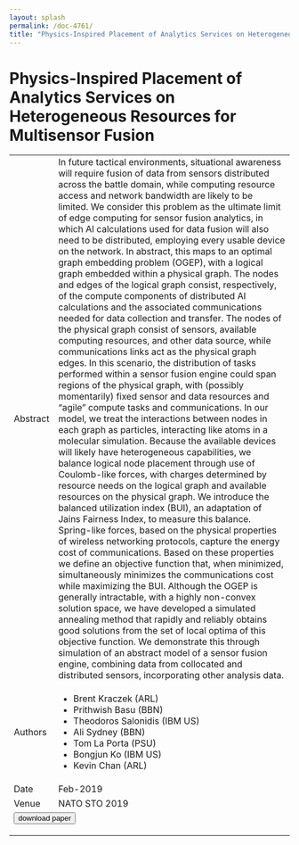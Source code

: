 ```yaml
---
layout: splash
permalink: /doc-4761/
title: "Physics-Inspired Placement of Analytics Services on Heterogeneous Resources for Multisensor Fusion"
---
```


# Physics-Inspired Placement of Analytics Services on Heterogeneous Resources for Multisensor Fusion

<table>
    <tbody>
    <tr>
        <td>Abstract</td>
        <td>In future tactical environments, situational awareness will require fusion of data from sensors distributed across the battle domain, while computing resource access and network bandwidth are likely to be limited. We consider this problem as the ultimate limit of edge computing for sensor fusion analytics, in which AI calculations used for data fusion will also need to be distributed, employing every usable device on the network. In abstract, this maps to an optimal graph embedding problem (OGEP), with a logical graph embedded within a physical graph. The nodes and edges of the logical graph consist, respectively, of the compute components of distributed AI calculations and the associated communications needed for data collection and transfer. The nodes of the physical graph consist of sensors, available computing resources, and other data source, while communications links act as the physical graph edges. In this scenario, the distribution of tasks performed within a sensor fusion engine could span regions of the physical graph, with (possibly momentarily) fixed sensor and data resources and “agile” compute tasks and communications. In our model, we treat the interactions between nodes in each graph as particles, interacting like atoms in a molecular simulation. Because the available devices will likely have heterogeneous capabilities, we balance logical node placement through use of Coulomb-like forces, with charges determined by resource needs on the logical graph and available resources on the physical graph. We introduce the balanced utilization index (BUI), an adaptation of Jains Fairness Index, to measure this balance. Spring-like forces, based on the physical properties of wireless networking protocols, capture the energy cost of communications. Based on these properties we define an objective function that, when minimized, simultaneously minimizes the communications cost while maximizing the BUI. Although the OGEP is generally intractable, with a highly non-convex solution space, we have developed a simulated annealing method that rapidly and reliably obtains good solutions from the set of local optima of this objective function. We demonstrate this through simulation of an abstract model of a sensor fusion engine, combining data from collocated and distributed sensors, incorporating other analysis data.</td>
    </tr>
    <tr>
        <td>Authors</td>
        <td>
            <ul>
                <li>Brent Kraczek (ARL)</li>
                <li>Prithwish Basu (BBN)</li>
                <li>Theodoros Salonidis (IBM US)</li>
                <li>Ali Sydney (BBN)</li>
                <li>Tom La Porta (PSU)</li>
                <li>Bongjun Ko (IBM US)</li>
                <li>Kevin Chan (ARL)</li>
            </ul>
        </td>
    </tr>
    <tr>
        <td>Date</td>
        <td>Feb-2019</td>
    </tr>
    <tr>
        <td>Venue</td>
        <td>NATO STO 2019</td>
    </tr>
        <tr>
            <td colspan="2">
                <form method="get" action="https://ibm.box.com/v/doc-4761-paper">
                    <button type="submit">download paper</button>
                </form>
            </td>
        </tr>
    </tbody>
</table>
